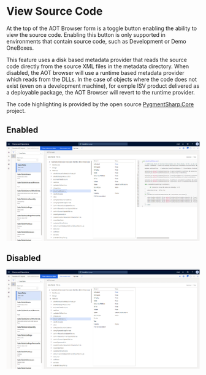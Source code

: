 # View Source Code

At the top of the AOT Browser form is a toggle button enabling the ability to view the source code. Enabling this button is only supported in environments that contain source code, such as Development or Demo OneBoxes.

This feature uses a disk based metadata provider that reads the source code directly from the source XML files in the metadata directory. When disabled, the AOT browser will use a runtime based metadata provider which reads from the DLLs. In the case of objects where the code does not exist (even on a development machine), for exmple ISV product delivered as a deployable package, the AOT Browser will revert to the runtime provider.

The code highlighting is provided by the open source [PygmentSharp.Core](https://github.com/akatakritos/PygmentSharp) project.

## Enabled

![](images/viewcodeenabled.png)

## Disabled

![](images/viewcodedisabled.png)
